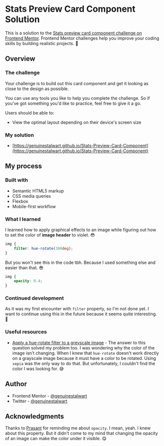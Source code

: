 # Stats Preview Card Component Solution

This is a solution to the [Stats preview card component challenge on Frontend Mentor](https://www.frontendmentor.io/challenges/stats-preview-card-component-8JqbgoU62). Frontend Mentor challenges help you improve your coding skills by building realistic projects. 💪

## Overview

### The challenge

Your challenge is to build out this card component and get it looking as close to the design as possible.

You can use any tools you like to help you complete the challenge. So if you've got something you'd like to practice, feel free to give it a go.

Users should be able to:

- View the optimal layout depending on their device's screen size

### My solution

- [https://genuinestalwart.github.io/Stats-Preview-Card-Component](https://genuinestalwart.github.io/Stats-Preview-Card-Component)

## My process

### Built with

- Semantic HTML5 markup
- CSS media queries
- Flexbox
- Mobile-first workflow

### What I learned

I learned how to apply graphical effects to an image while figuring out how to set the color of **image header** to violet. 😳

```css
img {
    filter: hue-rotate(300deg);
}
```

But you won't see this in the code tbh. Because I used something else and easier than that. 😎

```css
img {
    opacity: 0.4;
}
```

### Continued development

As it was my first encounter with `filter` property, so I'm not done yet. I want to continue using this in the future because it seems quite interesting. 🤔

### Useful resources

- [Apply a hue-rotate filter to a greyscale image](https://stackoverflow.com/questions/23520159/apply-a-css-hue-rotate-filter-to-a-greyscale-image) - The answer to this question solved my problem too. I was wondering why the color of the image isn't changing. When I knew that `hue-rotate` doesn't work directly on a grayscale image because it must have a color to be rotated. Using `sepia` was the only way to do that. But unfortunately, I couldn't find the color I was looking for. 😅

## Author

- Frontend Mentor - [@genuinestalwart](https://www.frontendmentor.io/profile/genuinestalwart)
- Twitter - [@genuinestalwart](https://www.twitter.com/genuinestalwart)

## Acknowledgments

Thanks to [Prasant](https://github.com/prasantdev) for reminding me about `opacity`. I mean, yeah. I knew about this property. But it didn't come to my mind that changing the opacity of an image can make the color under it visible. 😋
